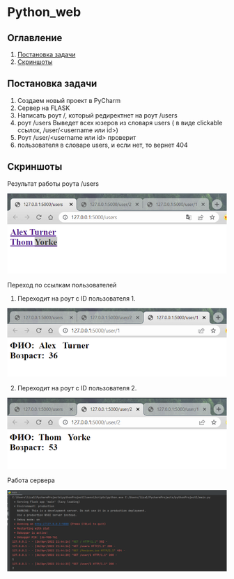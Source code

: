 # Python_web
##  Оглавление
1.  [Постановка задачи](https://github.com/ChumakovaLiza/Python_web/edit/main/README.md#%D0%BF%D0%BE%D1%81%D1%82%D0%B0%D0%BD%D0%BE%D0%B2%D0%BA%D0%B0-%D0%B7%D0%B0%D0%B4%D0%B0%D1%87%D0%B8)
2.  [Скриншоты](https://github.com/ChumakovaLiza/Python_web/edit/main/README.md#%D1%81%D0%BA%D1%80%D0%B8%D0%BD%D1%88%D0%BE%D1%82%D1%8B)

##  Постановка задачи
1) Создаем новый проект в PyCharm
2) Сервер на FLASK
3) Написать роут /, который редиректнет на роут /users
4) роут /users Выведет всех юзеров из словаря  users ( в виде clickable ссылок,  <url>/user/<username или id>)
5) Роут /user/<username или id> проверит
6) пользователя в словаре users, и если нет, то вернет 404
##  Скриншоты
  Результат работы роута /users
  
  ![](https://github.com/ChumakovaLiza/Python_web/blob/main/Users.png)
  
  Переход по ссылкам пользователей
  1. Переходит на роут с ID пользователя 1.
  
  ![](https://github.com/ChumakovaLiza/Python_web/blob/main/user_1.png)
  
  2. Переходит на роут с ID пользователя 2.
  
  ![](https://github.com/ChumakovaLiza/Python_web/blob/main/user_2.png)
  
  Работа сервера
  
  ![](https://github.com/ChumakovaLiza/Python_web/blob/main/server.png)
  

  

